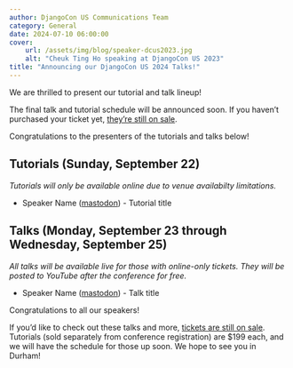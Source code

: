```yaml
---
author: DjangoCon US Communications Team
category: General
date: 2024-07-10 06:00:00
cover:
    url: /assets/img/blog/speaker-dcus2023.jpg
    alt: "Cheuk Ting Ho speaking at DjangoCon US 2023"
title: "Announcing our DjangoCon US 2024 Talks!"
---
```


We are thrilled to present our tutorial and talk lineup!

The final talk and tutorial schedule will be announced soon. If you haven’t purchased your ticket yet, [they’re still on sale]({{site.ticket_link}}).

Congratulations to the presenters of the tutorials and talks below!

## Tutorials (Sunday, September 22)

_Tutorials will only be available online due to venue availabilty limitations._

-   Speaker Name ([mastodon](https://mastodon.online/ID_HERE)) - Tutorial title

## Talks (Monday, September 23 through Wednesday, September 25)

_All talks will be available live for those with online-only tickets. They will be posted to YouTube after the conference for free._

-   Speaker Name ([mastodon](https://mastodon.online/ID_HERE)) - Talk title

Congratulations to all our speakers!

If you’d like to check out these talks and more, [tickets are still on sale]({{site.ticket_link}}). Tutorials (sold separately from conference registration) are $199 each, and we will have the schedule for those up soon. We hope to see you in Durham!

